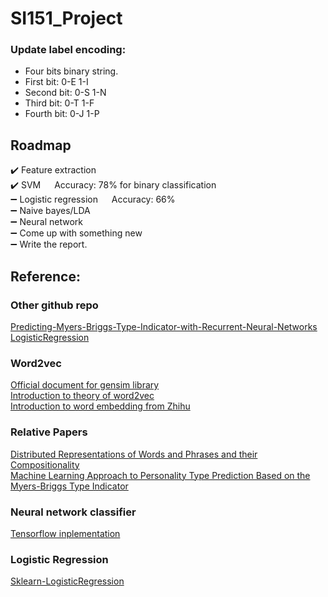 # SI151_Project


### Update label encoding:
+ Four bits binary string.
+ First bit: 0-E 1-I
+ Second bit: 0-S 1-N
+ Third bit: 0-T 1-F
+ Fourth bit: 0-J 1-P


## Roadmap
:heavy_check_mark: Feature extraction </br>
:heavy_check_mark: SVM  &emsp; Accuracy: 78% for binary classification</br>
:heavy_minus_sign: Logistic regression &emsp; Accuracy: 66% </br>
:heavy_minus_sign: Naive bayes/LDA </br>
:heavy_minus_sign: Neural network </br>
:heavy_minus_sign: Come up with something new </br>
:heavy_minus_sign: Write the report. </br>


## Reference:
### Other github repo
[Predicting-Myers-Briggs-Type-Indicator-with-Recurrent-Neural-Networks](https://github.com/ianscottknight/Predicting-Myers-Briggs-Type-Indicator-with-Recurrent-Neural-Networks)</br>
[LogisticRegression](https://github.com/perborgen/LogisticRegression)</br>
### Word2vec
[Official document for gensim library](https://radimrehurek.com/gensim/models/word2vec.html) </br>
[Introduction to theory of word2vec](https://blog.csdn.net/huacha__/article/details/84068653) </br>
[Introduction to word embedding from Zhihu](https://www.zhihu.com/question/32275069) </br>
### Relative Papers
[Distributed Representations of Words and Phrases and their Compositionality](https://arxiv.org/abs/1310.4546) </br>
[Machine Learning Approach to Personality Type Prediction Based on the Myers-Briggs Type Indicator](https://www.researchgate.net/publication/339935842_Machine_Learning_Approach_to_Personality_Type_Prediction_Based_on_the_Myers-Briggs_Type_Indicator_R) </br>
### Neural network classifier
[Tensorflow inplementation](https://blog.csdn.net/sinat_29957455/article/details/78324082)</br>
### Logistic Regression
[Sklearn-LogisticRegression](https://blog.csdn.net/CherDW/article/details/54891073)</br>
